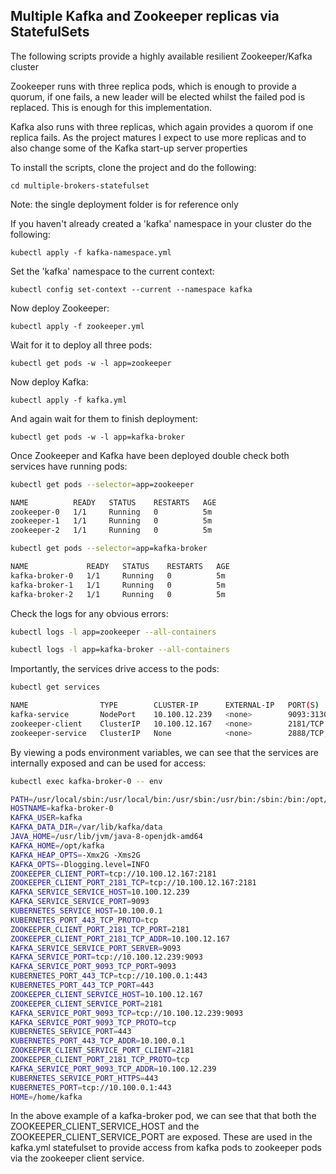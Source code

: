 ## Multiple Kafka and Zookeeper replicas via StatefulSets



The following scripts provide a highly available resilient Zookeeper/Kafka cluster

Zookeeper runs with three replica pods, which is enough to provide a quorum, if one fails, a new leader will be elected whilst the failed pod is replaced. This is enough for this implementation.

Kafka also runs with three replicas, which again provides a quorom if one replica fails. As the project matures I expect to use more replicas and to also change some of the Kafka start-up server properties

To install the scripts, clone the project and do the following:

```shell
cd multiple-brokers-statefulset
```

Note: the single deployment folder is for reference only

If you haven't already created a 'kafka' namespace in your cluster do the following:

```shell
kubectl apply -f kafka-namespace.yml
```

Set the 'kafka' namespace to the current context:

```shell
kubectl config set-context --current --namespace kafka
```

Now deploy Zookeeper:

```
kubectl apply -f zookeeper.yml
```

Wait for it to deploy all three pods:

```
kubectl get pods -w -l app=zookeeper
```

Now deploy Kafka:

```
kubectl apply -f kafka.yml
```

And again wait for them to finish deployment:

```
kubectl get pods -w -l app=kafka-broker
```

Once Zookeeper and Kafka have been deployed double check both services have running pods:

```bash
kubectl get pods --selector=app=zookeeper

NAME          READY   STATUS    RESTARTS   AGE
zookeeper-0   1/1     Running   0          5m
zookeeper-1   1/1     Running   0          5m
zookeeper-2   1/1     Running   0          5m

```

```bash
kubectl get pods --selector=app=kafka-broker

NAME             READY   STATUS    RESTARTS   AGE
kafka-broker-0   1/1     Running   0          5m
kafka-broker-1   1/1     Running   0          5m
kafka-broker-2   1/1     Running   0          5m
```

Check the logs for any obvious errors:

```bash
kubectl logs -l app=zookeeper --all-containers

kubectl logs -l app=kafka-broker --all-containers

```



Importantly, the services drive access to the pods:

```bash
kubectl get services

NAME                TYPE        CLUSTER-IP      EXTERNAL-IP   PORT(S)             AGE
kafka-service       NodePort    10.100.12.239   <none>        9093:31307/TCP      5m
zookeeper-client    ClusterIP   10.100.12.167   <none>        2181/TCP            5m
zookeeper-service   ClusterIP   None            <none>        2888/TCP,3888/TCP   5m

```

By viewing a pods environment variables, we can see that the services are internally exposed and can be used for access:

```bash
kubectl exec kafka-broker-0 -- env

PATH=/usr/local/sbin:/usr/local/bin:/usr/sbin:/usr/bin:/sbin:/bin:/opt/kafka/bin
HOSTNAME=kafka-broker-0
KAFKA_USER=kafka
KAFKA_DATA_DIR=/var/lib/kafka/data
JAVA_HOME=/usr/lib/jvm/java-8-openjdk-amd64
KAFKA_HOME=/opt/kafka
KAFKA_HEAP_OPTS=-Xmx2G -Xms2G
KAFKA_OPTS=-Dlogging.level=INFO
ZOOKEEPER_CLIENT_PORT=tcp://10.100.12.167:2181
ZOOKEEPER_CLIENT_PORT_2181_TCP=tcp://10.100.12.167:2181
KAFKA_SERVICE_SERVICE_HOST=10.100.12.239
KAFKA_SERVICE_SERVICE_PORT=9093
KUBERNETES_SERVICE_HOST=10.100.0.1
KUBERNETES_PORT_443_TCP_PROTO=tcp
ZOOKEEPER_CLIENT_PORT_2181_TCP_PORT=2181
ZOOKEEPER_CLIENT_PORT_2181_TCP_ADDR=10.100.12.167
KAFKA_SERVICE_SERVICE_PORT_SERVER=9093
KAFKA_SERVICE_PORT=tcp://10.100.12.239:9093
KAFKA_SERVICE_PORT_9093_TCP_PORT=9093
KUBERNETES_PORT_443_TCP=tcp://10.100.0.1:443
KUBERNETES_PORT_443_TCP_PORT=443
ZOOKEEPER_CLIENT_SERVICE_HOST=10.100.12.167
ZOOKEEPER_CLIENT_SERVICE_PORT=2181
KAFKA_SERVICE_PORT_9093_TCP=tcp://10.100.12.239:9093
KAFKA_SERVICE_PORT_9093_TCP_PROTO=tcp
KUBERNETES_SERVICE_PORT=443
KUBERNETES_PORT_443_TCP_ADDR=10.100.0.1
ZOOKEEPER_CLIENT_SERVICE_PORT_CLIENT=2181
ZOOKEEPER_CLIENT_PORT_2181_TCP_PROTO=tcp
KAFKA_SERVICE_PORT_9093_TCP_ADDR=10.100.12.239
KUBERNETES_SERVICE_PORT_HTTPS=443
KUBERNETES_PORT=tcp://10.100.0.1:443
HOME=/home/kafka
```

In the above example of a kafka-broker pod, we can see that that both the ZOOKEEPER_CLIENT_SERVICE_HOST and the ZOOKEEPER_CLIENT_SERVICE_PORT are exposed. These are used in the kafka.yml statefulset to provide access from kafka pods to zookeeper pods via the zookeeper client service.